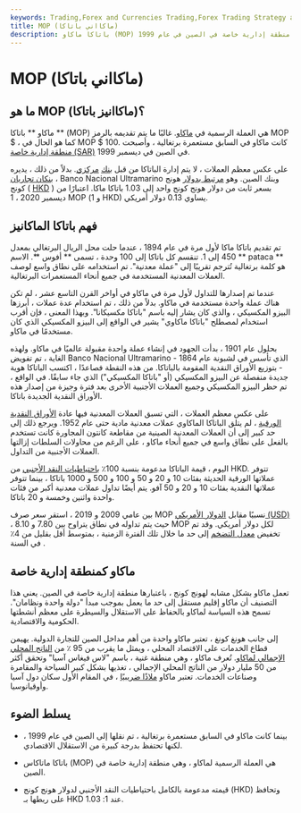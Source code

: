 ```yaml
---
keywords: Trading,Forex and Currencies Trading,Forex Trading Strategy and Education,Strategy and Education
title: MOP (ماكااني باتاكا)
description: باتاكا ماكاو (MOP) هي العملة الرسمية لماكاو ، وهي مدينة تجارية رئيسية أصبحت منطقة إدارية خاصة في الصين في عام 1999.
---
```


# MOP (ماكااني باتاكا)
## ما هو MOP (ماكاانيز باتاكا)؟

ماكاو ** باتاكا ** (MOP) هي العملة الرسمية في [ماكاو](/macau-sar-china). غالبًا ما يتم تقديمه بالرمز MOP $ ، كما هو الحال في MOP $ 100. كانت ماكاو في السابق مستعمرة برتغالية ، وأصبحت [منطقة إدارية خاصة (SAR)](/special-administrative-region) في الصين في ديسمبر 1999.

على عكس معظم العملات ، لا يتم إدارة الباتاكا من قبل [بنك](/centralbank) [مركزي](/centralbank). بدلاً من ذلك ، يديره [بنكان تجاريان](/commercialbank) ، Banco Nacional Ultramarino وبنك الصين. وهو [مرتبط بدولار](/pegging) هونج كونج ( [HKD](/hkd-hong-kong-dollars) ) بسعر ثابت من دولار هونج كونج واحد إلى 1.03 باتاكا ماكا. اعتبارًا من ديسمبر 2020 ، 1 MOP (و 1 HKD) يساوي 0.13 دولار أمريكي.

## فهم باتاكا الماكانيز

تم تقديم باتاكا ماكا لأول مرة في عام 1894 ، عندما حلت محل الريال البرتغالي بمعدل 450 إلى 1. تنقسم كل باتاكا إلى 100 وحدة ، تسمى ** أفوس **. الاسم ** pataca ** هو كلمة برتغالية تُترجم تقريبًا إلى "عملة معدنية". تم استخدامه على نطاق واسع لوصف العملات المعدنية المستخدمة في جميع أنحاء المستعمرات البرتغالية.

عندما تم إصدارها للتداول لأول مرة في ماكاو في أواخر القرن التاسع عشر ، لم تكن هناك عملة واحدة مستخدمة في ماكاو. بدلاً من ذلك ، تم استخدام عدة عملات ، أبرزها البيزو المكسيكي ، والذي كان يشار إليه باسم "باتاكا مكسيكانا". وبهذا المعنى ، فإن أقرب استخدام لمصطلح "باتاكا ماكاوي" يشير في الواقع إلى البيزو المكسيكي الذي كان مستخدمًا في ماكاو.

بحلول عام 1901 ، بدأت الجهود في إنشاء عملة واحدة مقبولة عالميًا في ماكاو. ولهذه الغاية ، تم تفويض Banco Nacional Ultramarino - الذي تأسس في لشبونة عام 1864 - بتوزيع الأوراق النقدية المقومة بالباتاكا. من هذه النقطة فصاعدًا ، اكتسب الباتاكا هوية جديدة منفصلة عن البيزو المكسيكي (أو "باتاكا المكسيكي") الذي جاء سابقًا. في الواقع ، تم حظر البيزو المكسيكي وجميع العملات الأجنبية الأخرى بعد فترة وجيزة من إصدار هذه الأوراق النقدية الجديدة باتاكا.

على عكس معظم العملات ، التي تسبق العملات المعدنية فيها عادة [الأوراق النقدية الورقية](/banknote) ، لم يتلق الباتاكا الماكاوي عملات معدنية مادية حتى عام 1952. ويرجع ذلك إلى حد كبير إلى أن العملات المعدنية الصينية من مقاطعة كانتون المجاورة كانت تستخدم بالفعل على نطاق واسع في جميع أنحاء ماكاو ، على الرغم من محاولات السلطات إزالتها العملات الأجنبية من التداول.

اليوم ، قيمة الباتاكا مدعومة بنسبة 100٪ [باحتياطيات النقد الأجنبي](/foreign-exchange-reserves) من HKD. تتوفر عملاتها الورقية الحديثة بفئات 10 و 20 و 50 و 100 و 500 و 1000 باتاكا ، بينما تتوفر عملاتها النقدية بفئات 10 و 20 و 50 آفو. يتم أيضًا تداول عملات معدنية أكبر من فئات واحدة واثنين وخمسة و 20 باتاكا.

بين عامي 2009 و 2019 ، استقر سعر صرف MOP نسبيًا مقابل [الدولار الأمريكي (USD)](/usd-united-states-dollar) ، حيث يتم تداوله في نطاق يتراوح بين 7.80 و 8.10 MOP لكل دولار أمريكي. وقد تم تخفيض [معدل التضخم](/inflation) إلى حد ما خلال تلك الفترة الزمنية ، بمتوسط أقل بقليل من 4٪ في السنة .

## ماكاو كمنطقة إدارية خاصة

تعمل ماكاو بشكل مشابه لهونج كونج ، باعتبارها منطقة إدارية خاصة في الصين. يعني هذا التصنيف أن ماكاو إقليم مستقل إلى حد ما يعمل بموجب مبدأ "دولة واحدة ونظامان". تسمح هذه السياسة لماكاو بالحفاظ على الاستقلال والسيطرة على معظم أنشطتها الحكومية والاقتصادية.

إلى جانب هونغ كونغ ، تعتبر ماكاو واحدة من أهم مداخل الصين للتجارة الدولية. يهيمن قطاع الخدمات على الاقتصاد المحلي ، ويمثل ما يقرب من 95 ٪ من [الناتج المحلي الإجمالي لماكاو](/gdp). تُعرف ماكاو ، وهي منطقة غنية ، باسم "لاس فيغاس آسيا" وتحقق أكثر من 50 مليار دولار من الناتج المحلي الإجمالي ، تغذيها بشكل كبير السياحة والمقامرة وصناعات الخدمات. تعتبر ماكاو [ملاذًا ضريبيًا](/taxhaven) ، في المقام الأول سكان دول آسيا وأوقيانوسيا.

## يسلط الضوء

- بينما كانت ماكاو في السابق مستعمرة برتغالية ، تم نقلها إلى الصين في عام 1999 ، لكنها تحتفظ بدرجة كبيرة من الاستقلال الاقتصادي.

- باتاكا ماتاكاس (MOP) هي العملة الرسمية لماكاو ، وهي منطقة إدارية خاصة في الصين.

- قيمته مدعومة بالكامل باحتياطيات النقد الأجنبي لدولار هونج كونج (HKD) وتحافظ على ربطها بـ HKD عند 1: 1.03.


